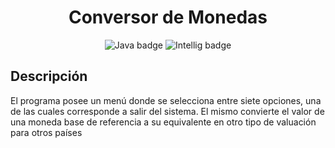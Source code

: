<h1 align="center"> Conversor de Monedas </h1>
<p align="center">
  <img alt="Java badge" src="https://img.shields.io/badge/Java-ED8B00?style=for-the-badge&logo=openjdk&logoColor=white">
  <img alt="Intellig badge" src="https://img.shields.io/badge/IntelliJIDEA-000000.svg?style=for-the-badge&logo=intellij-idea&logoColor=white">
</p>

<h2>Descripción</h2>
<p>El programa posee un menú donde se selecciona entre siete opciones, una de las cuales corresponde a salir del sistema. El mismo convierte el valor de una moneda base de referencia a su equivalente en otro tipo de valuación para otros países</p>
